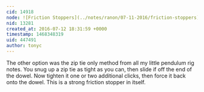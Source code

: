 ```yaml
---
cid: 14918
node: ![Friction Stoppers](../notes/ranon/07-11-2016/friction-stoppers)
nid: 13281
created_at: 2016-07-12 18:31:59 +0000
timestamp: 1468348319
uid: 447491
author: tonyc
---
```


The other option was the zip tie only method from all my little pendulum rig notes. You snug up a zip tie as tight as you can, then slide if off the end of the dowel. Now tighten it one or two additional clicks, then force it back onto the dowel. This is a strong friction stopper in itself.


